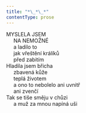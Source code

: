 ```yaml
---
title: "*\_*\_*"
contentType: prose
---
```


  

MYSLELA JSEM  
     NA NEMOŽNÉ  
     a ladilo to  
     jak vřeštění králíků  
     před zabitím  
Hladila jsem břicha  
     zbavená kůže  
     teplá životem  
     a ono to nebolelo ani uvnitř  
     ani zvenčí  
Tak se tiše směju v chůzi  
     a muž za mnou napíná uši
